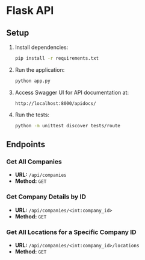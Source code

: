 # Flask API

## Setup

1. Install dependencies:
    ```sh
    pip install -r requirements.txt
    ```

2. Run the application:
    ```sh
    python app.py
    ```

3. Access Swagger UI for API documentation at:
    ```
    http://localhost:8000/apidocs/
    ```

4. Run the tests:
    ```sh
    python -m unittest discover tests/route
    ```

## Endpoints

### Get All Companies
- **URL:** `/api/companies`
- **Method:** `GET`

### Get Company Details by ID
- **URL:** `/api/companies/<int:company_id>`
- **Method:** `GET`

### Get All Locations for a Specific Company ID
- **URL:** `/api/companies/<int:company_id>/locations`
- **Method:** `GET`
